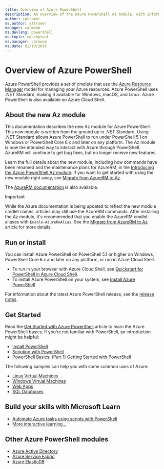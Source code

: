 ```yaml
---
title: Overview of Azure PowerShell
description: An overview of the Azure PowerShell Az module, with information on how to install and get started.
author: sptramer
ms.author: sttramer
manager: carmonm
ms.devlang: powershell
ms.topic: conceptual
ms.manager: carmonm
ms.date: 01/10/2019
---
```

# Overview of Azure PowerShell

Azure PowerShell provides a set of cmdlets that use the [Azure Resource
Manager](/azure/azure-resource-manager/resource-group-overview) model for managing your Azure
resources. Azure PowerShell uses .NET Standard, making it available for Windows, macOS, and Linux.
Azure PowerShell is also available on Azure Cloud Shell.

## About the new Az module

This documentation describes the new Az module for Azure PowerShell. This new module is written from the
ground up in .NET Standard. Using .NET Standard allows Azure PowerShell to run under PowerShell 5.1 on Windows
or PowerShell Core 6.x and later on any platform. The Az module is now the intended way to interact with Azure through PowerShell.
AzureRM will continue to get bug fixes, but no longer receive new features.

Learn the full details about the new module, including how commands have been renamed and the maintenance
plans for AzureRM, in the [Introducing the Azure PowerShell Az module](new-azureps-module-az.md). If you
want to get started with using the new module right away, see [Migrate from AzureRM to Az](migrate-from-azurerm-to-az.md).

The [AzureRM documentation](/powershell/azure/azurerm) is also available.

> [!IMPORTANT]
>
> While the Azure documentation is being updated to reflect the new module cmdlet names, articles may still use
> the AzureRM commands. After installing the Az module, it's recommended that you enable the AzureRM cmdlet aliases
> with `Enable-AzureRmAlias`. See the [Migrate from AzureRM to Az](migrate-from-azurerm-to-az.md) article for more
> details.

## Run or install

You can install Azure PowerShell on PowerShell 5.1 or higher on Windows, PowerShell Core 6.x and later on
any platform, or run in Azure Cloud Shell.

* To run in your browser with Azure Cloud Shell, see [Quickstart for PowerShell in Azure Cloud Shell](/azure/cloud-shell/quickstart-powershell).
* To install Azure PowerShell on your system, see [Install Azure PowerShell](install-az-ps.md).

For information about the latest Azure PowerShell release, see the [release notes](release-notes-azureps.md).

## Get Started

Read the [Get Started with Azure PowerShell](get-started-azureps.md) article to learn the Azure PowerShell basics. If you're not
familiar with PowerShell, an introduction might be helpful:

* [Install PowerShell](/powershell/scripting/install/installing-powershell)
* [Scripting with PowerShell](/powershell/scripting/powershell-scripting)
* [PowerShell Basics: (Part 1) Getting Started with PowerShell](https://channel9.msdn.com/Blogs/Taste-of-Premier/PowerShellBasicsPart1)

The following samples can help you with some common uses of Azure:

* [Linux Virtual Machines](/azure/virtual-machines/virtual-machines-linux-powershell-samples?toc=/powershell/azure/toc.json)
* [Windows Virtual Machines](/azure/virtual-machines/virtual-machines-windows-powershell-samples?toc=/powershell/azure/toc.json)
* [Web Apps](/azure/app-service-web/app-service-powershell-samples?toc=/powershell/azure/toc.json)
* [SQL Databases](/azure/sql-database/sql-database-powershell-samples?toc=/powershell/azure/toc.json)

## Build your skills with Microsoft Learn

- [Automate Azure tasks using scripts with PowerShell](/learn/modules/automate-azure-tasks-with-powershell/)
- [More interactive learning...](/learn/browse/?term=powershell)

## Other Azure PowerShell modules

* [Azure Active Directory](/powershell/azure/active-directory/)
* [Azure Service Fabric](/powershell/azure/service-fabric/)
* [Azure ElasticDB](/powershell/azure/elasticdbjobs/)
